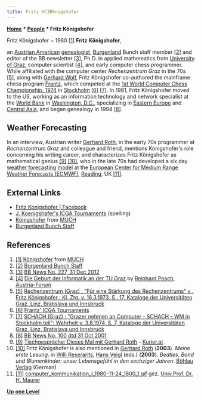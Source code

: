 ```yaml
---
title: Fritz KC3B6nigshofer
---
```

**[Home](Home "Home") * [People](People "People") * Fritz Königshofer**

[](https://much.isds.tugraz.at/people/by_name/k/koenigshofer_fritz/index.htm/) Fritz Königshofer ~ 1980 <a id="cite-note-1" href="#cite-ref-1">[1]</a>
**Fritz Königshofer**,

an [Austrian American](https://en.wikipedia.org/wiki/Austrian_American) [genealogist](https://en.wikipedia.org/wiki/Genealogy), [Burgenland](https://en.wikipedia.org/wiki/Burgenland) Bunch staff member <a id="cite-note-2" href="#cite-ref-2">[2]</a> and editor of the BB newsletter <a id="cite-note-3" href="#cite-ref-3">[3]</a>, Ph.D. in applied mathematics from [University of Graz](https://en.wikipedia.org/wiki/University_of_Graz), computer scientist <a id="cite-note-4" href="#cite-ref-4">[4]</a>, and early computer chess programmer. While affiliated with the computer center *Rechenzentrum Graz* in the 70s <a id="cite-note-5" href="#cite-ref-5">[5]</a>, along with [Gerhard Wolf](Gerhard_Wolf "Gerhard Wolf"), Fritz Königshofer co-authored the mainframe chess program [Frantz](Frantz "Frantz"), which competed at the [1st World Computer Chess Championship, 1974](WCCC_1974 "WCCC 1974") in [Stockholm](https://en.wikipedia.org/wiki/Stockholm) <a id="cite-note-6" href="#cite-ref-6">[6]</a> <a id="cite-note-7" href="#cite-ref-7">[7]</a>. In 1981, Fritz Königshofer moved to the US, working as an information technology and network specialist at the [World Bank](https://en.wikipedia.org/wiki/World_Bank) in [Washington, D.C.](https://en.wikipedia.org/wiki/Washington,_D.C.), specializing in [Eastern Europe](https://en.wikipedia.org/wiki/Eastern_Europe) and [Central Asia](https://en.wikipedia.org/wiki/Central_Asia), and began genealogy in 1994 <a id="cite-note-8" href="#cite-ref-8">[8]</a>.

## Weather Forecasting

In an interview, Austrian writer [Gerhard Roth](https://en.wikipedia.org/wiki/Gerhard_Roth), in the early 70s programmer at *Rechenzentrum Graz* and colleague and friend, mentions Königshofer's role concerning his writing career, and characterizes Fritz Königshofer as mathematical genius <a id="cite-note-9" href="#cite-ref-9">[9]</a> <a id="cite-note-10" href="#cite-ref-10">[10]</a>, who in the late 70s had developed a six day [weather forecasting](https://en.wikipedia.org/wiki/Weather_forecasting) [model](https://en.wikipedia.org/wiki/Numerical_weather_prediction) at the [European Center for Medium Range Weather Forecasts (ECMWF)](https://en.wikipedia.org/wiki/European_Centre_for_Medium-Range_Weather_Forecasts), [Reading](https://en.wikipedia.org/wiki/Reading,_Berkshire), UK <a id="cite-note-11" href="#cite-ref-11">[11]</a>.

## External Links

- [Fritz Konigshofer | Facebook](https://www.facebook.com/fritz.konigshofer)
- [J. Koenigshafer's ICGA Tournaments](https://www.game-ai-forum.org/icga-tournaments/person.php?id=492) (spelling)
- [Königshofer](https://much.isds.tugraz.at/people/by_name/k/koenigshofer_fritz/index.htm/) from [MUCH](http://much.iicm.edu/index.htm/)
- [Burgenland Bunch Staff](http://www.the-burgenland-bunch.org/Staff/BB-Staff.html)

## References

1. <a id="cite-ref-1" href="#cite-note-1">[1]</a> [Königshofer](https://much.isds.tugraz.at/people/by_name/k/koenigshofer_fritz/index.htm/) from [MUCH](http://much.iicm.edu/index.htm/)
1. <a id="cite-ref-2" href="#cite-note-2">[2]</a> [Burgenland Bunch Staff](http://www.the-burgenland-bunch.org/Staff/BB-Staff.html)
1. <a id="cite-ref-3" href="#cite-note-3">[3]</a> [BB News No. 227, 31 Dec 2012](http://www.the-burgenland-bunch.org/Newsletter/Newsletter227.htm)
1. <a id="cite-ref-4" href="#cite-note-4">[4]</a> [Die Geburt der Informatik an der TU Graz](https://austria-forum.org/af/Wissenssammlungen/Essays/Institutionen/Die_Geburt_der_Informatik_an_der_TU_Graz) by [Reinhard Posch](Mathematician#ReinhardPosch "Mathematician"), [Austria-Forum](https://de.wikipedia.org/wiki/Austria-Forum)
1. <a id="cite-ref-5" href="#cite-note-5">[5]</a> [Rechenzentrum (Graz) : "Für eine Stärkung des Rechenzentrums" v . Fritz Königshofer : Kl. Ztg. v. 16.3.1973, S . 17, Kataloge der Universitäten Graz, Linz, Bratislava und Innsbruck](http://webapp.uibk.ac.at/alo_cat/card.jsp?id=12536859)
1. <a id="cite-ref-6" href="#cite-note-6">[6]</a> [Frantz' ICGA Tournaments](https://www.game-ai-forum.org/icga-tournaments/program.php?id=47)
1. <a id="cite-ref-7" href="#cite-note-7">[7]</a> [SCHACH (Graz) : "Grazer nehmen an Computer - SCHACH - WM in Stockholm teil": Wahrheit v. 3.8.1974, S. 7, Kataloge der Universitäten Graz, Linz, Bratislava und Innsbruck](http://webapp.uibk.ac.at/alo_cat/card.jsp?id=12537152&pos=43)
1. <a id="cite-ref-8" href="#cite-note-8">[8]</a> [BB News No. 100 dtd 31 Oct 2001](http://www.the-burgenland-bunch.org/Newsletter/NL/Newsletter%20100.htm)
1. <a id="cite-ref-9" href="#cite-note-9">[9]</a> [Tischgespräche: Dieses Mal mit Gerhard Roth](https://kurier.at/lifestyle/tischgespraeche-dieses-mal-mit-gerhard-roth/752.048) - [Kurier.at](https://en.wikipedia.org/wiki/Kurier)
1. <a id="cite-ref-10" href="#cite-note-10">[10]</a> Fritz Königshofer is also mentioned in [Gerhard Roth](https://en.wikipedia.org/wiki/Gerhard_Roth) (**2003**). *Meine erste Lesung*. in [Willi Reserarits](https://en.wikipedia.org/wiki/Willi_Resetarits), [Hans Veigl](https://de.wikipedia.org/wiki/Hans_Veigl) (eds.) (**2003**). *Beatles, Bond und Blumenkinder: unser Lebensgefühl in den sechziger Jahren*. [Böhlau Verlag](https://en.wikipedia.org/wiki/B%C3%B6hlau_Verlag) (German)
1. <a id="cite-ref-11" href="#cite-note-11">[11]</a> [computer_kommunikation_l_1980-11-24_1800_1.gif](https://much.isds.tugraz.at/publications/lectures/_data/computer_kommunikation_l_1980-11-24_1800_1.gif) gez. [Univ.Prof. Dr. H. Maurer](Mathematician#HermannMaurer "Mathematician")

**[Up one Level](People "People")**

